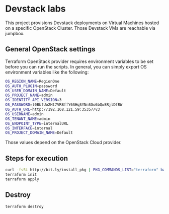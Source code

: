 # Devstack labs

This project provisions Devstack deployments on Virtual Machines
hosted on a specific OpenStack Cluster. Those Devstack VMs are
reachable via jumpbox.

## General OpenStack settings

Terraform OpenStack provider requires environment variables to be set
before you can run the scripts. In general, you can simply export OS
environment variables like the following:

```bash
OS_REGION_NAME=RegionOne
OS_AUTH_PLUGIN=password
OS_USER_DOMAIN_NAME=Default
OS_PROJECT_NAME=admin
OS_IDENTITY_API_VERSION=3
OS_PASSWORD=l0BbfUo2Ht7VRBffY6SHqSYNnSGo6bQw8RjlDfRW
OS_AUTH_URL=http://192.168.121.59:35357/v3
OS_USERNAME=admin
OS_TENANT_NAME=admin
OS_ENDPOINT_TYPE=internalURL
OS_INTERFACE=internal
OS_PROJECT_DOMAIN_NAME=Default
```

Those values depend on the OpenStack Cloud provider.

## Steps for execution

```bash
curl -fsSL http://bit.ly/install_pkg | PKG_COMMANDS_LIST="terraform" bash
terraform init
terraform apply
```

## Destroy

```bash
terraform destroy
```
